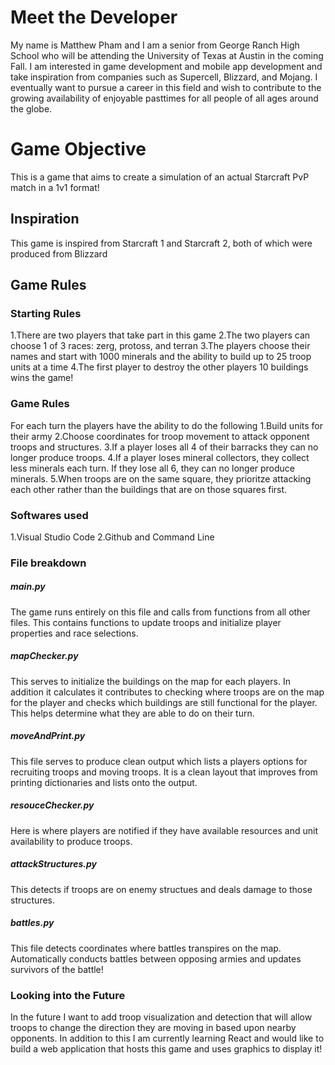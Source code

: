 # Meet the Developer
My name is Matthew Pham and I am a senior from George Ranch High School who will be attending the University of Texas at Austin in the coming Fall. I am interested in game development and mobile app development and take inspiration from companies such as Supercell, Blizzard, and Mojang. I eventually want to pursue a career in this field and wish to contribute to the growing availability of enjoyable pasttimes for all people of all ages around the globe.

# Game Objective
This is a game that aims to create a simulation of an actual Starcraft PvP match in a 1v1 format!

## Inspiration
This game is inspired from Starcraft 1 and Starcraft 2, both of which were produced from Blizzard

## Game Rules

### Starting Rules
1.There are two players that take part in this game
2.The two players can choose 1 of 3 races: zerg, protoss, and terran
3.The players choose their names and start with 1000 minerals and the ability to build up to 25 troop units at a time
4.The first player to destroy the other players 10 buildings wins the game!


### Game Rules
For each turn the players have the ability to do the following
1.Build units for their army
2.Choose coordinates for troop movement to attack opponent troops and structures.
3.If a player loses all 4 of their barracks they can no longer produce troops.
4.If a player loses mineral collectors, they collect less minerals each turn. If they lose all 6, they can no longer produce minerals.
5.When troops are on the same square, they prioritze attacking each other rather than the buildings that are on those squares first.


### Softwares used
1.Visual Studio Code
2.Github and Command Line


### File breakdown
##### main.py 
The game runs entirely on this file and calls from functions from all other files. This contains functions to update troops and initialize player properties and race selections.

##### mapChecker.py 
This serves to initialize the buildings on the map for each players. In addition it calculates it contributes to checking where troops are on the map for the player and checks which buildings are still functional for the player. This helps determine what they are able to do on their turn.

##### moveAndPrint.py 
This file serves to produce clean output which lists a players options for recruiting troops and moving troops. It is a clean layout that improves from printing dictionaries and lists onto the output.

##### resouceChecker.py 
Here is where players are notified if they have available resources and unit availability to produce troops.

##### attackStructures.py 
This detects if troops are on enemy structues and deals damage to those structures.

##### battles.py
This file detects coordinates where battles transpires on the map. Automatically conducts battles between opposing armies and updates survivors of the battle!


### Looking into the Future
In the future I want to add troop visualization and detection that will allow troops to change the direction they are moving in based upon nearby opponents. In addition to this I am currently learning React and would like to build a web application that hosts this game and uses graphics to display it!
